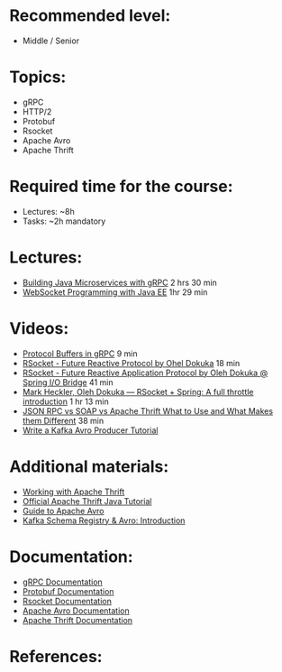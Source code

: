 **Recommended level:** 
=======================
- Middle / Senior

**Topics:**
=======================
- gRPC
- HTTP/2
- Protobuf
- Rsocket
- Apache Avro
- Apache Thrift

**Required time for the course:** 
=======================
- Lectures: ~8h
- Tasks: ~2h mandatory

**Lectures:**
=======================
- [Building Java Microservices with gRPC](https://learn.epam.com/detailsPage?id=6f6f3920-fe09-4f45-99f8-6656c2e18ed1) 2 hrs 30 min
- [WebSocket Programming with Java EE](https://learn.epam.com/detailsPage?id=eae1b23f-0994-4547-ba36-9eea588721e4) 1hr 29 min

**Videos:**
=======================
- [Protocol Buffers in gRPC](https://www.youtube.com/watch?v=yfZB2_rT_Pc&list=RDCMUCGWZY-0pONnKmF98dhZy9CQ&index=2) 9 min
- [RSocket - Future Reactive Protocol by Ohel Dokuka](https://www.youtube.com/watch?v=KapSjhUYSz4) 18 min
- [RSocket - Future Reactive Application Protocol by Oleh Dokuka @ Spring I/O Bridge](https://www.youtube.com/watch?v=-EoXSAaRe5c&t=20s) 41 min
- [Mark Heckler, Oleh Dokuka — RSocket + Spring: A full throttle introduction](https://www.youtube.com/watch?v=8iy8Cs5TdcM) 1 hr 13 min
- [JSON RPC vs SOAP vs Apache Thrift What to Use and What Makes them Different](https://www.youtube.com/watch?v=e8Df_8yMGRU) 38 min
- [Write a Kafka Avro Producer Tutorial](https://www.youtube.com/watch?v=_6HTHH1NCK0)

**Additional materials:**
=======================
- [Working with Apache Thrift](https://www.baeldung.com/apache-thrift)
- [Official Apache Thrift Java Tutorial](https://thrift.apache.org/tutorial/java.html)
- [Guide to Apache Avro](https://www.baeldung.com/java-apache-avro)
- [Kafka Schema Registry & Avro: Introduction](https://medium.com/lydtech-consulting/kafka-schema-registry-avro-introduction-1ca835524e3d)

**Documentation:**
=======================
- [gRPC Documentation](https://grpc.io/docs/what-is-grpc/introduction/)
- [Protobuf Documentation](https://developers.google.com/protocol-buffers/docs/overview)
- [Rsocket Documentation](https://docs.spring.io/spring-framework/docs/current/reference/pdf/rsocket.pdf)
- [Apache Avro Documentation](https://avro.apache.org/docs/1.10.2/gettingstartedjava.html)
- [Apache Thrift Documentation](https://thrift.apache.org/docs/)

**References:** 
=======================

